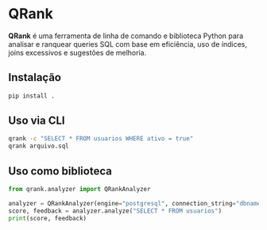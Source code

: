 # QRank

**QRank** é uma ferramenta de linha de comando e biblioteca Python para analisar e ranquear queries SQL com base em eficiência, uso de índices, joins excessivos e sugestões de melhoria.

## Instalação

```bash
pip install .
```

## Uso via CLI

```bash
qrank -c "SELECT * FROM usuarios WHERE ativo = true"
qrank arquivo.sql
```

## Uso como biblioteca

```python
from qrank.analyzer import QRankAnalyzer

analyzer = QRankAnalyzer(engine="postgresql", connection_string="dbname=meubanco user=postgres")
score, feedback = analyzer.analyze("SELECT * FROM usuarios")
print(score, feedback)
```